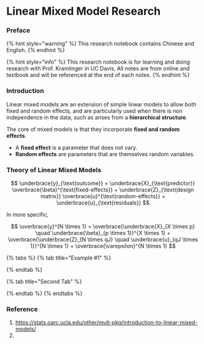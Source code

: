 # Linear Mixed Model Research

### Preface

{% hint style="warning" %}
This research notebook contains Chinese and English.
{% endhint %}

{% hint style="info" %}
This research notebook is for learning and doing research with Prof. Kramlinger in UC Davis. All notes are from online and textbook and will be referenced at the end of each notes.
{% endhint %}



### Introduction

Linear mixed models are an extension of simple linear models to allow both fixed and random effects, and are particularly used when there is non independence in the data, such as arises from a **hierarchical structure**.

The core of mixed models is that they incorporate **fixed and random effects**.

* A **fixed effect** is a parameter that does not vary.
* **Random effects** are parameters that are themselves random variables.

### Theory of Linear Mixed Models

$$
\underbrace{y}_{\text{outcome}} = \underbrace{X}_{\text{predictor}} \overbrace{\beta}^{\text{fixed-effects}} + \underbrace{Z}_{\text{design matrix}} \overbrace{u}^{\text{random-effects}} + \underbrace{u}_{\text{residuals}}
$$

In more specific,

$$
\overbrace{y}^{N \times 1} = \overbrace{\underbrace{X}_{X \times p} \quad \underbrace{\beta}_{p \times 1}}^{X \times 1} + \overbrace{\underbrace{Z}_{N \times qJ} \quad \underbrace{u}_{qJ \times 1}}^{N \times 1} + \overbrace{\varepsilon}^{N \times 1}
$$

{% tabs %}
{% tab title="Example #1" %}

{% endtab %}

{% tab title="Second Tab" %}

{% endtab %}
{% endtabs %}

### Reference

1. https://stats.oarc.ucla.edu/other/mult-pkg/introduction-to-linear-mixed-models/
2.

